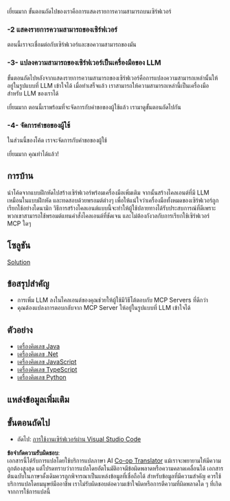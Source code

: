 <!--
CO_OP_TRANSLATOR_METADATA:
{
  "original_hash": "9d80e2a99a9aea8d8226253e6baf4c8c",
  "translation_date": "2025-06-06T18:26:31+00:00",
  "source_file": "03-GettingStarted/03-llm-client/README.md",
  "language_code": "th"
}
-->
เยี่ยมมาก ขั้นตอนถัดไปของเราคือการแสดงรายการความสามารถบนเซิร์ฟเวอร์

### -2 แสดงรายการความสามารถของเซิร์ฟเวอร์

ตอนนี้เราจะเชื่อมต่อกับเซิร์ฟเวอร์และขอความสามารถของมัน

### -3- แปลงความสามารถของเซิร์ฟเวอร์เป็นเครื่องมือของ LLM

ขั้นตอนถัดไปหลังจากแสดงรายการความสามารถของเซิร์ฟเวอร์คือการแปลงความสามารถเหล่านั้นให้อยู่ในรูปแบบที่ LLM เข้าใจได้ เมื่อทำเสร็จแล้ว เราสามารถให้ความสามารถเหล่านี้เป็นเครื่องมือสำหรับ LLM ของเราได้

เยี่ยมมาก ตอนนี้เราพร้อมที่จะจัดการกับคำขอของผู้ใช้แล้ว เรามาดูขั้นตอนถัดไปกัน

### -4- จัดการคำขอของผู้ใช้

ในส่วนนี้ของโค้ด เราจะจัดการกับคำขอของผู้ใช้

เยี่ยมมาก คุณทำได้แล้ว!

## การบ้าน

นำโค้ดจากแบบฝึกหัดไปสร้างเซิร์ฟเวอร์พร้อมเครื่องมือเพิ่มเติม จากนั้นสร้างไคลเอนต์ที่มี LLM เหมือนในแบบฝึกหัด และทดสอบด้วยพรอมต์ต่างๆ เพื่อให้แน่ใจว่าเครื่องมือทั้งหมดของเซิร์ฟเวอร์ถูกเรียกใช้อย่างไดนามิก วิธีการสร้างไคลเอนต์แบบนี้จะทำให้ผู้ใช้ปลายทางได้รับประสบการณ์ที่ดีเพราะพวกเขาสามารถใช้พรอมต์แทนคำสั่งไคลเอนต์ที่ชัดเจน และไม่ต้องกังวลกับการเรียกใช้เซิร์ฟเวอร์ MCP ใดๆ

## โซลูชัน

[Solution](/03-GettingStarted/03-llm-client/solution/README.md)

## ข้อสรุปสำคัญ

- การเพิ่ม LLM ลงในไคลเอนต์ของคุณช่วยให้ผู้ใช้มีวิธีโต้ตอบกับ MCP Servers ที่ดีกว่า
- คุณต้องแปลงการตอบกลับจาก MCP Server ให้อยู่ในรูปแบบที่ LLM เข้าใจได้

## ตัวอย่าง

- [เครื่องคิดเลข Java](../samples/java/calculator/README.md)
- [เครื่องคิดเลข .Net](../../../../03-GettingStarted/samples/csharp)
- [เครื่องคิดเลข JavaScript](../samples/javascript/README.md)
- [เครื่องคิดเลข TypeScript](../samples/typescript/README.md)
- [เครื่องคิดเลข Python](../../../../03-GettingStarted/samples/python)

## แหล่งข้อมูลเพิ่มเติม

## ขั้นตอนถัดไป

- ถัดไป: [การใช้งานเซิร์ฟเวอร์ผ่าน Visual Studio Code](/03-GettingStarted/04-vscode/README.md)

**ข้อจำกัดความรับผิดชอบ**:  
เอกสารนี้ได้รับการแปลโดยใช้บริการแปลภาษา AI [Co-op Translator](https://github.com/Azure/co-op-translator) แม้เราจะพยายามให้มีความถูกต้องสูงสุด แต่โปรดทราบว่าการแปลโดยอัตโนมัติอาจมีข้อผิดพลาดหรือความคลาดเคลื่อนได้ เอกสารต้นฉบับในภาษาดั้งเดิมควรถูกพิจารณาเป็นแหล่งข้อมูลที่เชื่อถือได้ สำหรับข้อมูลที่มีความสำคัญ ควรใช้บริการแปลโดยมนุษย์มืออาชีพ เราไม่รับผิดชอบต่อความเข้าใจผิดหรือการตีความที่ผิดพลาดใด ๆ ที่เกิดจากการใช้การแปลนี้